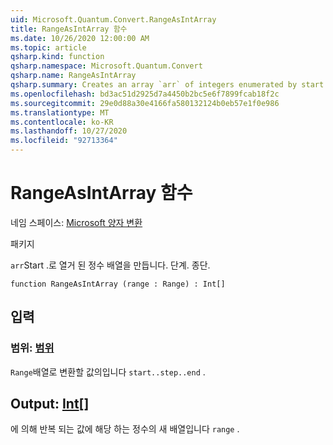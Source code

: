 ```yaml
---
uid: Microsoft.Quantum.Convert.RangeAsIntArray
title: RangeAsIntArray 함수
ms.date: 10/26/2020 12:00:00 AM
ms.topic: article
qsharp.kind: function
qsharp.namespace: Microsoft.Quantum.Convert
qsharp.name: RangeAsIntArray
qsharp.summary: Creates an array `arr` of integers enumerated by start..step..end.
ms.openlocfilehash: bd3ac51d2925d7a4450b2bc5e6f7899fcab18f2c
ms.sourcegitcommit: 29e0d88a30e4166fa580132124b0eb57e1f0e986
ms.translationtype: MT
ms.contentlocale: ko-KR
ms.lasthandoff: 10/27/2020
ms.locfileid: "92713364"
---
```

# <a name="rangeasintarray-function"></a>RangeAsIntArray 함수

네임 스페이스: [Microsoft 양자 변환](xref:Microsoft.Quantum.Convert)

패키지 [](https://nuget.org/packages/)


`arr`Start .로 열거 된 정수 배열을 만듭니다. 단계. 종단.

```qsharp
function RangeAsIntArray (range : Range) : Int[]
```


## <a name="input"></a>입력

### <a name="range--range"></a>범위: [범위](xref:microsoft.quantum.lang-ref.range)

`Range`배열로 변환할 값의입니다 `start..step..end` .



## <a name="output--int"></a>Output: [Int](xref:microsoft.quantum.lang-ref.int)[]

에 의해 반복 되는 값에 해당 하는 정수의 새 배열입니다 `range` .
